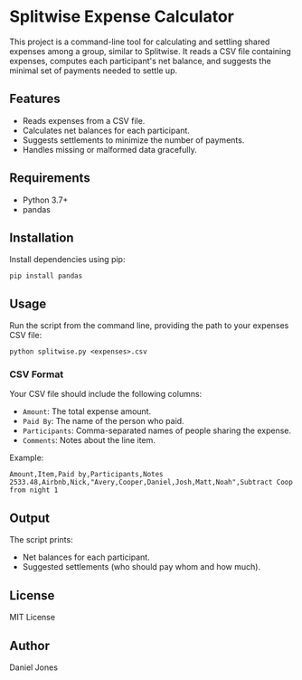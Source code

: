 # Splitwise Expense Calculator

This project is a command-line tool for calculating and settling shared expenses among a group, similar to Splitwise. It reads a CSV file containing expenses, computes each participant's net balance, and suggests the minimal set of payments needed to settle up.

## Features

- Reads expenses from a CSV file.
- Calculates net balances for each participant.
- Suggests settlements to minimize the number of payments.
- Handles missing or malformed data gracefully.

## Requirements

- Python 3.7+
- pandas

## Installation

Install dependencies using pip:

```
pip install pandas
```

## Usage

Run the script from the command line, providing the path to your expenses CSV file:

```
python splitwise.py <expenses>.csv
```

### CSV Format

Your CSV file should include the following columns:

- `Amount`: The total expense amount.
- `Paid By`: The name of the person who paid.
- `Participants`: Comma-separated names of people sharing the expense.
- `Comments`: Notes about the line item.

Example:

```
Amount,Item,Paid by,Participants,Notes
2533.48,Airbnb,Nick,"Avery,Cooper,Daniel,Josh,Matt,Noah",Subtract Coop from night 1
```

## Output

The script prints:

- Net balances for each participant.
- Suggested settlements (who should pay whom and how much).

## License

MIT License

## Author

Daniel Jones